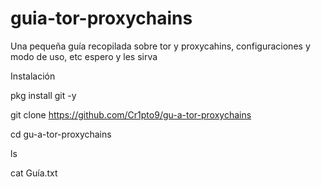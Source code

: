 # guia-tor-proxychains
Una pequeña guía recopilada sobre tor y proxycahins, configuraciones y modo de uso, etc espero y les sirva

Instalación

pkg install git -y

git clone https://github.com/Cr1pto9/gu-a-tor-proxychains

cd gu-a-tor-proxychains

ls

cat Guía.txt
